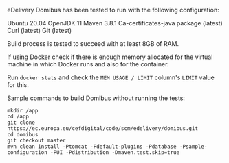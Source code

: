 eDelivery Domibus has been tested to run with the following configuration:

Ubuntu 20.04
OpenJDK 11
Maven 3.8.1
Ca-certificates-java package (latest)
Curl (latest)
Git (latest)

Build process is tested to succeed with at least 8GB of RAM.

If using Docker check if there is enough memory allocated for the virtual machine in which Docker runs and also for the container.

Run `docker stats` and check the `MEM USAGE / LIMIT` column's `LIMIT` value for this.

Sample commands to build Domibus without running the tests:

```
mkdir /app
cd /app
git clone https://ec.europa.eu/cefdigital/code/scm/edelivery/domibus.git
cd domibus
git checkout master
mvn clean install -Ptomcat -Pdefault-plugins -Pdatabase -Psample-configuration -PUI -Pdistribution -Dmaven.test.skip=true
```
